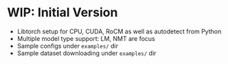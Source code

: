 
# WIP: Initial Version
* Libtorch setup for CPU, CUDA, RoCM as well as autodetect from Python
* Multiple model type support: LM, NMT are focus
* Sample configs under `examples/` dir
* Sample dataset downloading under `examples/` dir
